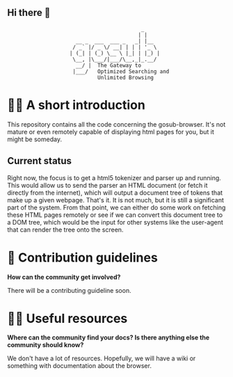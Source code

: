 ## Hi there 👋
```
                                           _
                                          | |
                      __ _  ___  ___ _   _| |__
                     / _` |/ _ \/ __| | | | '_ \
                    | (_| | (_) \__ \ |_| | |_) |
                     \__, |\___/|___/\__,_|_.__/
                      __/ |  The Gateway to
                     |___/   Optimized Searching and
                             Unlimited Browsing
```

# 🙋‍♀️ A short introduction

This repository contains all the code concerning the gosub-browser. It's not mature or even remotely capable of displaying html pages for you, but it might be someday. 


## Current status

Right now, the focus is to get a html5 tokenizer and parser up and running. This would allow us to send the parser an HTML document (or fetch it directly from the internet), which will output a document tree of tokens that make up a given webpage. That's it. It is not much, but it is still a significant part of the system. From that point, we can either do some work on fetching these HTML pages remotely or see if we can convert this document tree to a DOM tree, which would be the input for other systems like the user-agent that can render the tree onto the screen.


# 🌈 Contribution guidelines 
**How can the community get involved?**

There will be a contributing guideline soon.

# 👩‍💻 Useful resources
**Where can the community find your docs? Is there anything else the community should know?**

We don't have a lot of resources. Hopefully, we will have a wiki or something with documentation about the browser.
